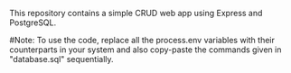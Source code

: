 This repository contains a simple CRUD web app using Express and PostgreSQL.

#Note: To use the code, replace all the process.env variables with their counterparts in your system and also copy-paste the commands given in "database.sql" sequentially. 
